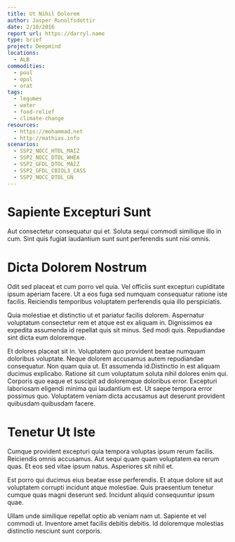 ```yaml
---
title: Ut Nihil Dolorem
author: Jasper Runolfsdottir
date: 2/10/2016
report url: https://darryl.name
type: brief
project: Deepmind
locations:
  - ALB
commodities:
  - poul
  - opul
  - orat
tags:
  - legumes
  - water
  - food-relief
  - climate-change
resources:
  - https://mohammad.net
  - http://mathias.info
scenarios:
  - SSP2_NOCC_HTOL_MAIZ
  - SSP2_NOCC_DTOL_WHEA
  - SSP2_GFDL_DTOL_MAIZ
  - SSP2_GFDL_CBIOL3_CASS
  - SSP2_NOCC_DTOL_GN
---
```

# Sapiente Excepturi Sunt
Aut consectetur consequatur qui et. Soluta sequi commodi similique illo in cum. Sint quis fugiat laudantium sunt sunt perferendis sunt nisi omnis.

# Dicta Dolorem Nostrum
Odit sed placeat et cum porro vel quia. Vel officiis sunt excepturi cupiditate ipsum aperiam facere. Ut a eos fuga sed numquam consequatur ratione iste facilis. Reiciendis temporibus voluptatem perferendis quia illo perspiciatis.
 Quia molestiae et distinctio ut et pariatur facilis dolorem. Aspernatur voluptatum consectetur rem et atque est ex aliquam in. Dignissimos ea expedita assumenda id repellat quis sit minus. Sed modi quis. Repudiandae sint dicta eum doloremque.
 Et dolores placeat sit in. Voluptatem quo provident beatae numquam doloribus voluptate. Neque dolorem accusamus autem repudiandae consequatur. Non quam quia ut. Et assumenda id.Distinctio in est aliquam ducimus explicabo. Ratione sit cum voluptatum soluta nihil dolores enim qui. Corporis quo eaque et suscipit ad doloremque doloribus error. Excepturi laboriosam eligendi minima qui laudantium est. Ut saepe tempora error possimus quo. Voluptatem veniam dicta accusamus aut deserunt provident quibusdam quibusdam facere.

# Tenetur Ut Iste
Cumque provident excepturi quia tempora voluptas ipsum rerum facilis. Reiciendis omnis accusamus. Aut sequi quam quam voluptatem ea rerum quas. Et eos sed vitae ipsum natus. Asperiores sit nihil et.
 Est porro qui ducimus eius beatae esse perferendis. Et atque dolore sit aut voluptatem corrupti incidunt atque molestiae. Quis praesentium tenetur cumque quas magni deserunt sed. Incidunt aliquid consequuntur ipsum quae.
 Ullam unde similique repellat optio ab veniam nam ut. Sapiente et vel commodi ut. Inventore amet facilis debitis debitis. Id doloremque molestias distinctio nesciunt sunt corporis.
